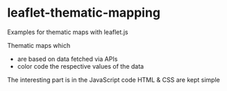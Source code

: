 # leaflet-thematic-mapping
Examples for thematic maps with leaflet.js

Thematic maps which
- are based on data fetched via APIs
- color code the respective values of the data

The interesting part is in the JavaScript code
HTML & CSS are kept simple
